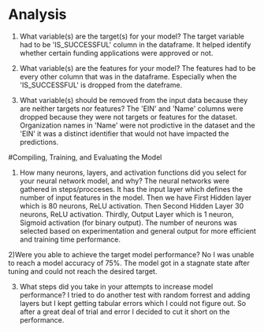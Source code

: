 # Analysis 
1) What variable(s) are the target(s) for your model?
The target variable had to be  'IS_SUCCESSFUL' column in the dataframe. It helped identify whether certain funding applications were approved or not.

2) What variable(s) are the features for your model?
The features had to be every other column that was in the dataframe. Especially when the 'IS_SUCCESSFUL' is dropped from the dateframe.

3) What variable(s) should be removed from the input data because they are neither targets nor features?
The 'EIN' and 'Name' columns were dropped because they were not targets or features for the dataset. Organization names in 'Name' were not prodictive in the dataset and the 'EIN' it was a distinct identifier that would not have impacted the predictions.


#Compiling, Training, and Evaluating the Model
1) How many neurons, layers, and activation functions did you select for your neural network model, and why?
The neural networks were gathered in steps/procceses. It has the input layer which defines the number of input features in the model. Then we have First Hidden layer which is 80 neurons, ReLU activation. Then Second Hidden Layer 30 neurons, ReLU activation. Thirdly, Output Layer which is 1 neuron, Sigmoid activation (for binary output).
The number of neurons was selected based on experimentation and general output for more efficient and training time performance.

2)Were you able to achieve the target model performance?
No I was unable to reach a model accuracy of 75%. The model got in a stagnate state after tuning and could not reach the desired target.

3) What steps did you take in your attempts to increase model performance?
I tried to do another test with random forrest and adding layers but I kept getting tabular errors which I could not figure out. So after a great deal of trial and error I decided to cut it short on the performance.
